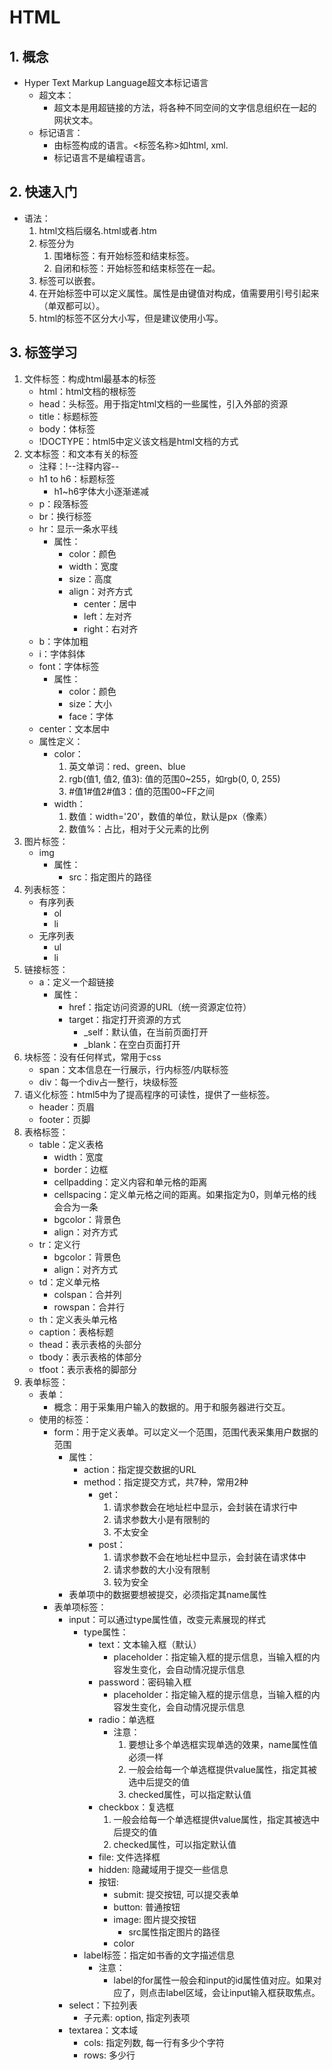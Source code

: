 # HTML
## 1. 概念
* Hyper Text Markup Language超文本标记语言
  * 超文本：
    * 超文本是用超链接的方法，将各种不同空间的文字信息组织在一起的网状文本。
  * 标记语言：
    * 由标签构成的语言。<标签名称>如html, xml.
    * 标记语言不是编程语言。
## 2. 快速入门
* 语法：
  1. html文档后缀名.html或者.htm
  2. 标签分为
     1. 围堵标签：有开始标签和结束标签。
     2. 自闭和标签：开始标签和结束标签在一起。
  3. 标签可以嵌套。
  4. 在开始标签中可以定义属性。属性是由键值对构成，值需要用引号引起来（单双都可以）。
  5. html的标签不区分大小写，但是建议使用小写。
## 3. 标签学习
  1. 文件标签：构成html最基本的标签
      * html：html文档的根标签
      * head：头标签。用于指定html文档的一些属性，引入外部的资源
      * title：标题标签
      * body：体标签
      * !DOCTYPE：html5中定义该文档是html文档的方式
  2. 文本标签：和文本有关的标签
     * 注释：!--注释内容--
     * h1 to h6：标题标签
       * h1~h6字体大小逐渐递减
     * p：段落标签
     * br：换行标签
     * hr：显示一条水平线
       * 属性：
         * color：颜色
         * width：宽度
         * size：高度
         * align：对齐方式
           * center：居中
           * left：左对齐
           * right：右对齐
     * b：字体加粗
     * i：字体斜体
     * font：字体标签
       * 属性：
         * color：颜色
         * size：大小
         * face：字体
     * center：文本居中
     * 属性定义：
       * color：
         1. 英文单词：red、green、blue
         2. rgb(值1, 值2, 值3): 值的范围0~255，如rgb(0, 0, 255)
         3. #值1#值2#值3：值的范围00~FF之间
       * width：
         1.  数值：width='20'，数值的单位，默认是px（像素）
         2.  数值%：占比，相对于父元素的比例
  3. 图片标签：
     * img
       * 属性：
         * src：指定图片的路径
  4. 列表标签：
     * 有序列表
       * ol
       * li
     * 无序列表
       * ul
       * li
  5. 链接标签：
     * a：定义一个超链接
       * 属性：
         * href：指定访问资源的URL（统一资源定位符）
         * target：指定打开资源的方式
           * _self：默认值，在当前页面打开
           * _blank：在空白页面打开
  6. 块标签：没有任何样式，常用于css
     * span：文本信息在一行展示，行内标签/内联标签
     * div：每一个div占一整行，块级标签
  7. 语义化标签：html5中为了提高程序的可读性，提供了一些标签。
     * header：页眉
     * footer：页脚
  8. 表格标签：
     * table：定义表格
       * width：宽度
       * border：边框
       * cellpadding：定义内容和单元格的距离
       * cellspacing：定义单元格之间的距离。如果指定为0，则单元格的线会合为一条
       * bgcolor：背景色
       * align：对齐方式
     * tr：定义行
       * bgcolor：背景色
       * align：对齐方式
     * td：定义单元格
       * colspan：合并列
       * rowspan：合并行
     * th：定义表头单元格
     * caption：表格标题
     * thead：表示表格的头部分
     * tbody：表示表格的体部分
     * tfoot：表示表格的脚部分
  9. 表单标签：
     * 表单：
       * 概念：用于采集用户输入的数据的。用于和服务器进行交互。
     * 使用的标签：
       * form：用于定义表单。可以定义一个范围，范围代表采集用户数据的范围
         * 属性：
           * action：指定提交数据的URL
           * method：指定提交方式，共7种，常用2种
             * get：
               1. 请求参数会在地址栏中显示，会封装在请求行中
               2. 请求参数大小是有限制的
               3. 不太安全
             * post：
               1. 请求参数不会在地址栏中显示，会封装在请求体中
               2. 请求参数的大小没有限制
               3. 较为安全
         * 表单项中的数据要想被提交，必须指定其name属性
       * 表单项标签：
         * input：可以通过type属性值，改变元素展现的样式
           * type属性：
             * text：文本输入框（默认）
               * placeholder：指定输入框的提示信息，当输入框的内容发生变化，会自动情况提示信息
             * password：密码输入框
               * placeholder：指定输入框的提示信息，当输入框的内容发生变化，会自动情况提示信息
             * radio：单选框
               * 注意：
                 1. 要想让多个单选框实现单选的效果，name属性值必须一样
                 2. 一般会给每一个单选框提供value属性，指定其被选中后提交的值
                 3. checked属性，可以指定默认值
             * checkbox：复选框
                 1. 一般会给每一个单选框提供value属性，指定其被选中后提交的值
                 2. checked属性，可以指定默认值
             * file: 文件选择框
             * hidden: 隐藏域用于提交一些信息
             * 按钮: 
               * submit: 提交按钮, 可以提交表单
               * button: 普通按钮
               * image: 图片提交按钮
                 * src属性指定图片的路径
               * color
           * label标签：指定如书香的文字描述信息
             * 注意：
               * label的for属性一般会和input的id属性值对应。如果对应了，则点击label区域，会让input输入框获取焦点。
         * select：下拉列表
           * 子元素: option, 指定列表项
         * textarea：文本域
           * cols: 指定列数, 每一行有多少个字符
           * rows: 多少行